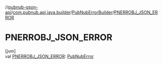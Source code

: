 //[pubnub-gson-api](../../../index.md)/[com.pubnub.api.java.builder](../index.md)/[PubNubErrorBuilder](index.md)/[PNERROBJ_JSON_ERROR](-p-n-e-r-r-o-b-j_-j-s-o-n_-e-r-r-o-r.md)

# PNERROBJ_JSON_ERROR

[jvm]\
val [PNERROBJ_JSON_ERROR](-p-n-e-r-r-o-b-j_-j-s-o-n_-e-r-r-o-r.md): [PubNubError](../../../../../pubnub-kotlin/pubnub-kotlin-api/pubnub-kotlin-api/com.pubnub.api/-pub-nub-error/index.md)
